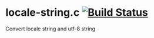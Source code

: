locale-string.c [![Build Status](https://travis-ci.org/mattn/locale-string.c.png?branch=master)](https://travis-ci.org/mattn/locale-string.c)
==========================

Convert locale string and utf-8 string
